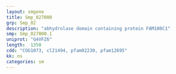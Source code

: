 ```yaml
---
layout: smgene
title: Smp_027000
grp: Smp_02
description: "abhydrolase domain containing protein FAM108C1"
smp: Smp_027000.1
uniprot: "G4VFZ6"
length:  1350
cdd: "COG1073, cl21494, pfam02230, pfam12695"
kk: ns
categories: sm
---
```


